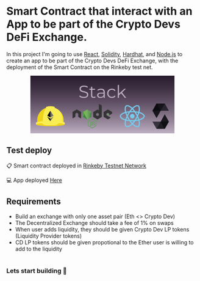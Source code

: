 # Smart Contract that interact with an App to be part of the Crypto Devs DeFi Exchange.

In this project I'm going to use [React](https://reactjs.org/), [Solidity](https://soliditylang.org/), [Hardhat](https://hardhat.org/), and [Node.js](https://nodejs.org/) to create an app to be part of the Crypto Devs DeFi Exchange, with the deployment of the Smart Contract on
the Rinkeby test net.



<p align="center"><img src='https://raw.githubusercontent.com/MartinIglesias86/Whitelist-Dapp-SmartContract/master/readmeimg/banner-github.png' width="75%" height="75%" ></p>

## Test deploy
📋 Smart contract deployed in [Rinkeby Testnet Network](https://rinkeby.etherscan.io/address/0x049955f7c5e1F5faf2Ee2107203915eB0FeA09d6)

💻 App deployed [Here](https://crypto-devs-de-fi-exchange-d-app.vercel.app/)

## Requirements
* Build an exchange with only one asset pair (Eth <> Crypto Dev)
* The Decentralized Exchange should take a fee of 1% on swaps
* When user adds liquidity, they should be given Crypto Dev LP tokens (Liquidity Provider tokens)
* CD LP tokens should be given propotional to the Ether user is willing to add to the liquidity<br><br>
### Lets start building 🚀
